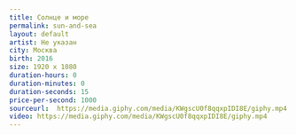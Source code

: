 ```yaml
---
title: Солнце и море
permalink: sun-and-sea
layout: default
artist: Не указан
city: Москва
birth: 2016
size: 1920 x 1080
duration-hours: 0
duration-minutes: 0
duration-seconds: 15
price-per-second: 1000
sourceurl:  https://media.giphy.com/media/KWgscU0f8qqxpIDI8E/giphy.mp4
video: https://media.giphy.com/media/KWgscU0f8qqxpIDI8E/giphy.mp4
---
```

